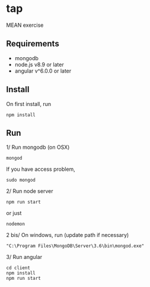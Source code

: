 # tap
MEAN exercise

Requirements
------------
* mongodb
* node.js v8.9 or later
* angular v^6.0.0 or later

Install
-------
On first install, run
```
npm install
```

Run
-------

1/ Run mongodb (on OSX)
```
mongod
```
If you have access problem,
```
sudo mongod
```

2/ Run node server
```
npm run start
```
or just
```
nodemon
```

2 bis/ On windows, run (update path if necessary)
```
"C:\Program Files\MongoDB\Server\3.6\bin\mongod.exe"
```

3/ Run angular
```
cd client
npm install
npm run start
```
